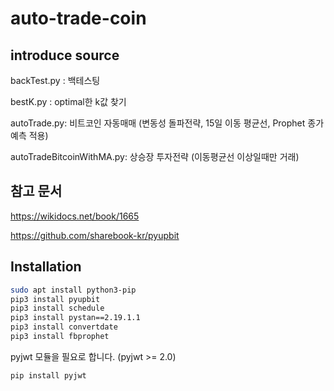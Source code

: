 # auto-trade-coin

## introduce source

backTest.py : 백테스팅

bestK.py : optimal한 k값 찾기

autoTrade.py: 비트코인 자동매매 (변동성 돌파전략, 15일 이동 평균선, Prophet 종가 예측 적용)

autoTradeBitcoinWithMA.py: 상승장 투자전략 (이동평균선 이상일때만 거래)


## 참고 문서

https://wikidocs.net/book/1665

https://github.com/sharebook-kr/pyupbit



## Installation

```sh
sudo apt install python3-pip
pip3 install pyupbit
pip3 install schedule
pip3 install pystan==2.19.1.1
pip3 install convertdate
pip3 install fbprophet
```

pyjwt 모듈을 필요로 합니다. (pyjwt >= 2.0)

```sh
pip install pyjwt
```
